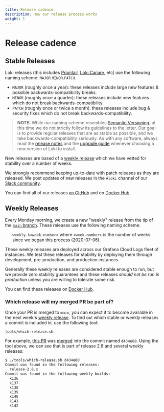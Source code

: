 ```yaml
---
title: Release cadence
description: How our release process works
weight: 1
---
```


# Release cadence

## Stable Releases

Loki releases (this includes [Promtail](/clients/promtail), [Loki Canary](/operations/loki-canary/), etc) use the following
naming scheme: `MAJOR`.`MINOR`.`PATCH`.

- `MAJOR` (roughly once a year): these releases include large new features & possible backwards-compatibility breaks.
- `MINOR` (roughly once a quarter): these releases include new features which do not break backwards-compatibility.
- `PATCH` (roughly once or twice a month): these releases include bug & security fixes which do not break backwards-compatibility.

> **NOTE:** While our naming scheme resembles [Semantic Versioning](https://semver.org/), at this time we do not strictly follow its
guidelines to the letter. Our goal is to provide regular releases that are as stable as possible, and we take backwards-compatibility
seriously. As with any software, always read the [release notes](/release-notes) and the [upgrade guide](/upgrading) whenever
choosing a new version of Loki to install.

New releases are based of a [weekly release](#weekly-releases) which we have vetted for stability over a number of weeks.

We strongly recommend keeping up-to-date with patch releases as they are released. We post updates of new releases in the `#loki` channel
of our [Slack community](/community/getting-in-touch).

You can find all of our releases [on GitHub](https://github.com/grafana/loki/releases) and on [Docker Hub](https://hub.docker.com/r/grafana/loki).

## Weekly Releases

Every Monday morning, we create a new "weekly" release from the tip of the [`main` branch](https://github.com/grafana/loki).
These releases use the following naming scheme:

<ul>
<code>weekly-k&lt;week-number&gt;</code> where <code>&lt;week-number&gt;</code> is the number of weeks since we began this process (2020-07-06).
</ul>

These weekly releases are deployed across our Grafana Cloud Logs fleet of instances. We test these releases for stability
by deploying them through development, pre-production, and production instances.

Generally these weekly releases are considered stable enough to run, but we provide zero stability guarantees and these
releases _should not be run in production_ unless you are willing to tolerate some risk.

You can find these releases on [Docker Hub](https://hub.docker.com/r/grafana/loki/tags?page=1&name=k).

### Which release will my merged PR be part of?

Once your PR is merged to `main`, you can expect it to become available in the next week's
[weekly release](#weekly-releases). To find out which stable or weekly releases a commit is included in, use the following tool:

`tools/which-release.sh`

For example, [this PR](https://github.com/grafana/loki/pull/7472) was [merged](https://github.com/grafana/loki/pull/7472#event-8431624850)
into the commit named `d434e80`. Using the tool above, we can see that is part of release 2.8 and several weekly releases:

```bash
$ ./tools/which-release.sh d434e80                                 
Commit was found in the following releases:
  release-2.8.x
Commit was found in the following weekly builds:
  k136
  k137
  k138
  k139
  k140
  k141
  k142
```